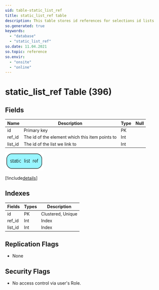 ```yaml
---
uid: table-static_list_ref
title: static_list_ref table
description: This table stores id references for selections id lists
so.generated: true
keywords:
  - "database"
  - "static_list_ref"
so.date: 11.04.2021
so.topic: reference
so.envir:
  - "onsite"
  - "online"
---
```


# static\_list\_ref Table (396)

## Fields

| Name | Description | Type | Null |
|------|-------------|------|:----:|
|id|Primary key|PK| |
|ref\_id|The id of the element which this item points to|Int| |
|list\_id|The id of the list we link to|Int| |


![static_list_ref table relationship diagram](./media/static_list_ref.png)

[!include[details](./includes/static-list-ref.md)]

## Indexes

| Fields | Types | Description |
|--------|-------|-------------|
|id |PK |Clustered, Unique |
|ref\_id |Int |Index |
|list\_id |Int |Index |

## Replication Flags

* None

## Security Flags

* No access control via user's Role.

